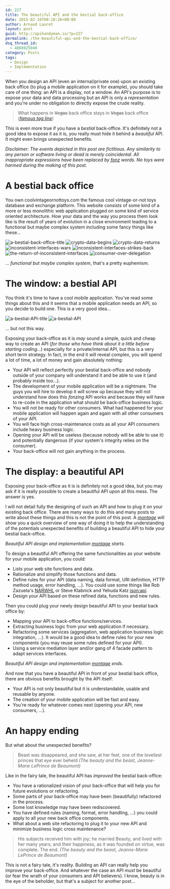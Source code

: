 ```yaml
---
id: 227
title: The beautiful API and the bestial back-office
date: 2015-02-16T00:18:26+00:00
author: Arnaud Lauret
layout: post
guid: http://apihandyman.io/?p=227
permalink: /the-beautiful-api-and-the-bestial-back-office/
dsq_thread_id:
  - 4866925040
category: Posts
tags:
  - Design
  - Implementation
---
```

When you design an API (even an internal/private one) upon an existing back office (to plug a mobile application on it for example), you should take care of one thing: an API is a display, not a window.
An API's purpose is to expose your data and data processing but an API is only a *representation* and you're under no obligation to directly expose the crude reality.

> What happens in <del>Vegas</del> back office stays in <del>Vegas</del> back office
> (*[famous tag line](http://theweek.com/articles/459434/brief-history-happens-vegas-stays-vegas)*)

This is even more true if you have a *bestial* back-office. It's definitely not a good idea to expose it as it is, you really must hide it behind a *beautiful* API. It might even brings unexpected benefits.

*Disclaimer: The events depicted in this post are fictitious. Any similarity to any person or software living or dead is merely coincidental. All inappropriate expressions have been replaced by [fonz](http://en.wikipedia.org/wiki/Fonzie) words. No toys were harmed during the making of this post.* 

# A bestial back office
You own coolvintageornottoys.com the famous cool vintage-or-not toys database and exchange platform.
This website consists of some kind of a more or less monolithic web application plugged on some kind of service oriented architecture.
How your data and the way you process them look like is the result of years of evolution in a close environment leading to a functional but maybe complex system including some fancy things like these...

![a-bestial-back-office-title](/images/the-beautiful-api-and-the-bestial-back-office/a-bestial-back-office-page-01.png "A bestial back-office title")
![crypto-data-begins](/images/the-beautiful-api-and-the-bestial-back-office/a-bestial-back-office-page-02.png "Crypto data begins")
![crypto-data-returns](/images/the-beautiful-api-and-the-bestial-back-office/a-bestial-back-office-page-03.png "Crypto data returns")
![inconsistent-interfaces-wars](/images/the-beautiful-api-and-the-bestial-back-office/a-bestial-back-office-page-04.png "Inconsistent interfaces wars")
![inconsistent-interfaces-strikes-back](/images/the-beautiful-api-and-the-bestial-back-office/a-bestial-back-office-page-05.png "Inconsistent interfaces strikes back")
![the-return-of-inconsistent-interfaces](/images/the-beautiful-api-and-the-bestial-back-office/a-bestial-back-office-page-06.png "The return of inconsistent interfaces")
![consumer-over-delegation](/images/the-beautiful-api-and-the-bestial-back-office/a-bestial-back-office-page-07.png "Consumer over-delegation")

... *functional but maybe complex system*, that's a pretty euphemism. 

# The window: a bestial API
You think it's time to have a cool mobile application.
You've read some things about this and it seems that a mobile application needs an API, so you decide to build one.
This is a very good idea...

![a-bestial-API-title](/images/the-beautiful-api-and-the-bestial-back-office/a-bestial-api-page-01.png "A bestial API title")
![a-bestial-API](/images/the-beautiful-api-and-the-bestial-back-office/a-bestial-api-page-02.png "A bestial API")

... but not this way.

Exposing your back-office as it is *may* sound a simple, quick and cheap way to create an API (*for those who have think about it a little before starting coding...*) especially for a private/internal API, but this is a very short term strategy.
In fact, in the end it will reveal complex, you will spend a lot of time, a lot of money and gain absolutely nothing:

- Your API will reflect perfectly your bestial back-office and nobody outside of your company will understand it and be able to use it (and probably inside too...).
- The development of your mobile application will be a nightmare. The guys you will hire to develop it will screw up because they will not understand how does this *fonzing* API works and because they will have to re-code in the application what should be back-office business logic.
- You will not be ready for other consumers. What had happened for your mobile application will happen again and again with all other consumers of your API.
- You will face high cross-maintenance costs as all your API consumers include heavy business logic.
- Opening your API will be useless (because nobody will be able to use it) and potentially dangerous (if your system's integrity relies on the consumer).
- Your back-office will not gain anything in the process.

# The display: a beautiful API
Exposing your back-office as it is is definitely not a good idea, but you may ask if it is really possible to create a beautiful API upon all this mess. The answer is yes.

I will not detail fully the designing of such an API and how to plug it on your existing back office. There are many ways to do this and many posts to write about these things and this is not the point of this post.
A *[montage](http://en.wikipedia.org/wiki/Montage_%28filmmaking%29)* will show you a quick overview of one way of doing it to help the understanding of the potentials unexpected benefits of building a beautiful API to hide your bestial back-office.

*Beautiful API design and implementation [montage](http://en.wikipedia.org/wiki/Montage_%28filmmaking%29) starts.*

To design a beautiful API offering the same functionalities as your website for your mobile application, you could:

- Lists your web site functions and data.
- Rationalize and simplify those functions and data.
- Define rules for your API (data naming, data format, URI definition, HTTP method usage, error handling, ...). You could use some things like Rob Zazueta's [NARWHL](http://www.narwhl.com/) or Steve Klabnick and Yehuda Katz [json:api](http://jsonapi.org/).
- Design your API based on these refined data, functions and new rules.

Then you could plug your newly design beautiful API to your bestial back office by:

- Mapping your API to back-office functions/services.
- Extracting business logic from your web application if necessary.
- Refactoring some services (aggregation, web application business logic integration, ...). It would be a good idea to define rules for your new components (you may reuse some rules defined for your API).
- Using a service mediation layer and/or gang of 4 facade pattern to adapt services interfaces.

*Beautiful API design and implementation [montage](http://en.wikipedia.org/wiki/Montage_%28filmmaking%29) ends.*

And now that you have a beautiful API in front of your bestial back office, there are obvious benefits brought by the API itself:

- Your API is not only beautiful but it is understandable, usable and reusable by anyone.
- The creation of your mobile application will be fast and easy.
- You're ready for whatever comes next (opening your API, new consumers, ...).

# An happy ending
But what about the unexpected benefits?

> Beast was disappeared, and she saw, at her feet, one of the loveliest princes that eye ever beheld
> *(The beauty and the beast, Jeanne-Marie LePrince de Beaumont)*

Like in the fairy tale, the beautiful API has *improved* the bestial back-office:

- You have a rationalized vision of your back-office that will help you for future evolutions or refactoring.
- Some parts of your back-office may have been (beautifully) refactored in the process.
- Some lost knowledge may have been rediscovered.
- You have defined rules (naming, format, error handling, ...) you could apply to all your new back office components.
- What about a web site refactoring to plug it to your new API and minimize business logic cross maintenance?

> His subjects received him with joy; he married Beauty, and lived with her many years; and their happiness, as it was founded on virtue, was complete.
> The end.
> *(The beauty and the beast, Jeanne-Marie LePrince de Beaumont)*

This is not a fairy tale, it's reality. Building an API can really help you improve your back-office.
And whatever the case an API *must* be beautiful (or fear the wrath of your consumers and API believers).
I know, beauty is in the eye of the beholder, but that's a subject for another post...